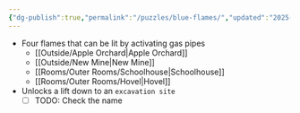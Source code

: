 ```yaml
---
{"dg-publish":true,"permalink":"/puzzles/blue-flames/","updated":"2025-04-12T17:14:17.917+01:00"}
---
```


- Four flames that can be lit by activating gas pipes
	- [[Outside/Apple Orchard\|Apple Orchard]]
	- [[Outside/New Mine\|New Mine]]
	- [[Rooms/Outer Rooms/Schoolhouse\|Schoolhouse]]
	- [[Rooms/Outer Rooms/Hovel\|Hovel]]
- Unlocks a lift down to an `excavation site`
	- [ ] TODO: Check the name